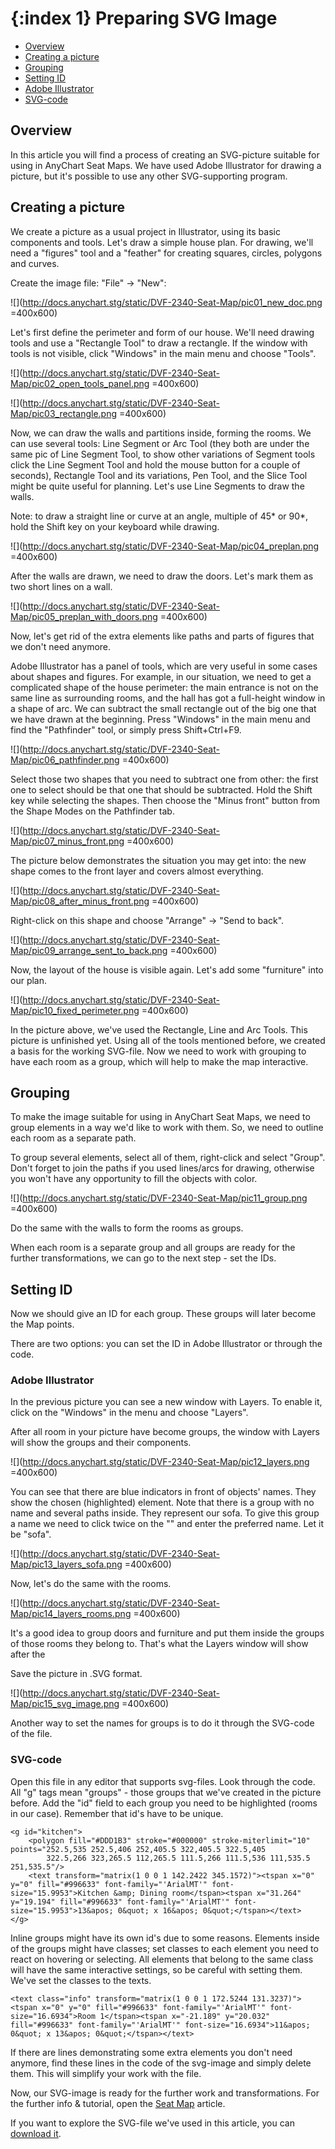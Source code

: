 {:index 1}
Preparing SVG Image
===========

* [Overview](#overview)
* [Creating a picture](#creating_a_picture)
* [Grouping](#grouping)
* [Setting ID](#setting_id)
 * [Adobe Illustrator](#adobe_ilustrator)
 * [SVG-code](#svg_code)


## Overview

In this article you will find a process of creating an SVG-picture suitable for using in AnyChart Seat Maps. We have used Adobe Illustrator for drawing a picture, but it's possible to use any other SVG-supporting program.


## Creating a picture

We create a picture as a usual project in Illustrator, using its basic components and tools. Let's draw a simple house plan. For drawing, we'll need a "figures" tool and a "feather" for creating squares, circles, polygons and curves. 

Create the image file: "File" -> "New":

![](http://docs.anychart.stg/static/DVF-2340-Seat-Map/pic01_new_doc.png =400x600)


Let's first define the perimeter and form of our house. We'll need drawing tools and use a "Rectangle Tool" to draw a rectangle. If the window with tools is not visible, click "Windows" in the main menu and choose "Tools". 

![](http://docs.anychart.stg/static/DVF-2340-Seat-Map/pic02_open_tools_panel.png =400x600)

![](http://docs.anychart.stg/static/DVF-2340-Seat-Map/pic03_rectangle.png =400x600)

Now, we can draw the walls and partitions inside, forming the rooms. We can use several tools: Line Segment or Arc Tool (they both are under the same pic of Line Segment Tool, to show other variations of Segment tools click the Line Segment Tool and hold the mouse button for a couple of seconds), Rectangle Tool and its variations, Pen Tool, and the Slice Tool might be quite useful for planning. Let's use Line Segments to draw the walls.

Note: to draw a straight line or curve at an angle, multiple of 45* or 90*, hold the Shift key on your keyboard while drawing.

![](http://docs.anychart.stg/static/DVF-2340-Seat-Map/pic04_preplan.png =400x600)

After the walls are drawn, we need to draw the doors. Let's mark them as two short lines on a wall.

![](http://docs.anychart.stg/static/DVF-2340-Seat-Map/pic05_preplan_with_doors.png =400x600)

Now, let's get rid of the extra elements like paths and parts of figures that we don't need anymore.

Adobe Illustrator has a panel of tools, which are very useful in some cases about shapes and figures. For example, in our situation, we need to get a complicated shape of the house perimeter: the main entrance is not on the same line as surrounding rooms, and the hall has got a full-height window in a shape of arc. We can subtract the small rectangle out of the big one that we have drawn at the beginning. Press "Windows" in the main menu and find the "Pathfinder" tool, or simply press Shift+Ctrl+F9.

![](http://docs.anychart.stg/static/DVF-2340-Seat-Map/pic06_pathfinder.png =400x600)


Select those two shapes that you need to subtract one from other: the first one to select should be that one that should be subtracted. Hold the Shift key while selecting the shapes. Then choose the "Minus front" button from the Shape Modes on the Pathfinder tab.

![](http://docs.anychart.stg/static/DVF-2340-Seat-Map/pic07_minus_front.png =400x600)

The picture below demonstrates the situation you may get into: the new shape comes to the front layer and covers almost everything. 

![](http://docs.anychart.stg/static/DVF-2340-Seat-Map/pic08_after_minus_front.png =400x600)

Right-click on this shape and choose "Arrange" -> "Send to back".

![](http://docs.anychart.stg/static/DVF-2340-Seat-Map/pic09_arrange_sent_to_back.png =400x600)

Now, the layout of the house is visible again. Let's add some "furniture" into our plan.

![](http://docs.anychart.stg/static/DVF-2340-Seat-Map/pic10_fixed_perimeter.png =400x600)

In the picture above, we've used the Rectangle, Line and Arc Tools. This picture is unfinished yet. Using all of the tools mentioned before, we created a basis for the working SVG-file. Now we need to work with grouping to have each room as a group, which will help to make the map interactive.


## Grouping

To make the image suitable for using in AnyChart Seat Maps, we need to group elements in a way we'd like to work with them. So, we need to outline each room as a separate path. 

To group several elements, select all of them, right-click and select "Group". Don't forget to join the paths if you used lines/arcs for drawing, otherwise you won't have any opportunity to fill the objects with color.

![](http://docs.anychart.stg/static/DVF-2340-Seat-Map/pic11_group.png =400x600)

Do the same with the walls to form the rooms as groups. 

When each room is a separate group and all groups are ready for the further transformations, we can go to the next step - set the IDs.

## Setting ID

Now we should give an ID for each group. These groups will later become the Map points. 

There are two options: you can set the ID in Adobe Illustrator or through the code. 

### Adobe Illustrator

In the previous picture you can see a new window with Layers. To enable it, click on the "Windows" in the menu and choose "Layers".

After all room in your picture have become groups, the window with Layers will show the groups and their components.

![](http://docs.anychart.stg/static/DVF-2340-Seat-Map/pic12_layers.png =400x600)


You can see that there are blue indicators in front of objects' names. They show the chosen (highlighted) element. Note that there is a group with no name and several paths inside. They represent our sofa. To give this group a name we need to click twice on the "<Group>" and enter the preferred name. Let it be "sofa".

![](http://docs.anychart.stg/static/DVF-2340-Seat-Map/pic13_layers_sofa.png =400x600)


Now, let's do the same with the rooms.

![](http://docs.anychart.stg/static/DVF-2340-Seat-Map/pic14_layers_rooms.png =400x600)


It's a good idea to group doors and furniture and put them inside the groups of those rooms they belong to. That's what the Layers window will show after the 

Save the picture in .SVG format. 

![](http://docs.anychart.stg/static/DVF-2340-Seat-Map/pic15_svg_image.png =400x600)


Another way to set the names for groups is to do it through the SVG-code of the file.

### SVG-code

Open this file in any editor that supports svg-files. Look through the code. All "g" tags mean "groups" - those groups that we've created in the picture before. Add the "id" field to each group you need to be highlighted (rooms in our case). Remember that id's have to be unique.

```
<g id="kitсhen">
	<polygon fill="#DDD1B3" stroke="#000000" stroke-miterlimit="10" points="252.5,535 252.5,406 252,405.5 322,405.5 322.5,405 
		322.5,266 323,265.5 112,265.5 111.5,266 111.5,536 111,535.5 251,535.5"/>
	<text transform="matrix(1 0 0 1 142.2422 345.1572)"><tspan x="0" y="0" fill="#996633" font-family="'ArialMT'" font-size="15.9953">Kitchen &amp; Dining room</tspan><tspan x="31.264" y="19.194" fill="#996633" font-family="'ArialMT'" font-size="15.9953">13&apos; 0&quot; x 16&apos; 0&quot;</tspan></text>
</g>
```

Inline groups might have its own id's due to some reasons. Elements inside of the groups might have classes; set classes to each element you need to react on hovering or selecting. All elements that belong to the same class will have the same interactive settings, so be careful with setting them. We've set the classes to the texts.

```
<text class="info" transform="matrix(1 0 0 1 172.5244 131.3237)"><tspan x="0" y="0" fill="#996633" font-family="'ArialMT'" font-size="16.6934">Room 1</tspan><tspan x="-21.189" y="20.032" fill="#996633" font-family="'ArialMT'" font-size="16.6934">11&apos; 0&quot; x 13&apos; 0&quot;</tspan></text>
```

If there are lines demonstrating some extra elements you don't need anymore, find these lines in the code of the svg-image and simply delete them. This will simplify your work with the file.

Now, our SVG-image is ready for the further work and transformations. For the further info & tutorial, open the [Seat Map](Seat_Map) article.

If you want to explore the SVG-file we've used in this article, you can <a href="http://static.anychart.com/images/docs/house.svg">download it</a>.
